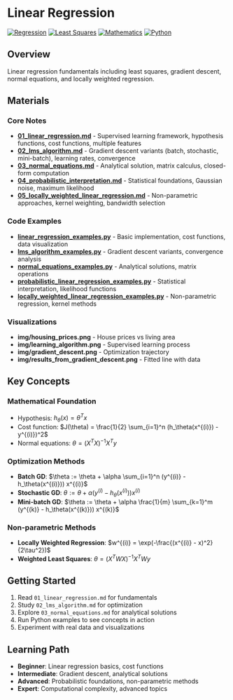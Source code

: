 # Linear Regression

[![Regression](https://img.shields.io/badge/Regression-Linear%20Regression-blue.svg)](https://en.wikipedia.org/wiki/Linear_regression)
[![Least Squares](https://img.shields.io/badge/Least%20Squares-Optimization-green.svg)](https://en.wikipedia.org/wiki/Least_squares)
[![Mathematics](https://img.shields.io/badge/Mathematics-Linear%20Algebra-purple.svg)](https://en.wikipedia.org/wiki/Linear_algebra)
[![Python](https://img.shields.io/badge/Python-Implementation-yellow.svg)](https://python.org)

## Overview

Linear regression fundamentals including least squares, gradient descent, normal equations, and locally weighted regression.

## Materials

### Core Notes
- **[01_linear_regression.md](01_linear_regression.md)** - Supervised learning framework, hypothesis functions, cost functions, multiple features
- **[02_lms_algorithm.md](02_lms_algorithm.md)** - Gradient descent variants (batch, stochastic, mini-batch), learning rates, convergence
- **[03_normal_equations.md](03_normal_equations.md)** - Analytical solution, matrix calculus, closed-form computation
- **[04_probabilistic_interpretation.md](04_probabilistic_interpretation.md)** - Statistical foundations, Gaussian noise, maximum likelihood
- **[05_locally_weighted_linear_regression.md](05_locally_weighted_linear_regression.md)** - Non-parametric approaches, kernel weighting, bandwidth selection

### Code Examples
- **[linear_regression_examples.py](linear_regression_examples.py)** - Basic implementation, cost functions, data visualization
- **[lms_algorithm_examples.py](lms_algorithm_examples.py)** - Gradient descent variants, convergence analysis
- **[normal_equations_examples.py](normal_equations_examples.py)** - Analytical solutions, matrix operations
- **[probabilistic_linear_regression_examples.py](probabilistic_linear_regression_examples.py)** - Statistical interpretation, likelihood functions
- **[locally_weighted_linear_regression_examples.py](locally_weighted_linear_regression_examples.py)** - Non-parametric regression, kernel methods

### Visualizations
- **img/housing_prices.png** - House prices vs living area
- **img/learning_algorithm.png** - Supervised learning process
- **img/gradient_descent.png** - Optimization trajectory
- **img/results_from_gradient_descent.png** - Fitted line with data

## Key Concepts

### Mathematical Foundation
- Hypothesis: $h_\theta(x) = \theta^T x$
- Cost function: $J(\theta) = \frac{1}{2} \sum_{i=1}^n (h_\theta(x^{(i)}) - y^{(i)})^2$
- Normal equations: $\theta = (X^T X)^{-1} X^T y$

### Optimization Methods
- **Batch GD**: $\theta := \theta + \alpha \sum_{i=1}^n (y^{(i)} - h_\theta(x^{(i)})) x^{(i)}$
- **Stochastic GD**: $\theta := \theta + \alpha (y^{(i)} - h_\theta(x^{(i)})) x^{(i)}$
- **Mini-batch GD**: $\theta := \theta + \alpha \frac{1}{m} \sum_{k=1}^m (y^{(k)} - h_\theta(x^{(k)})) x^{(k)}$

### Non-parametric Methods
- **Locally Weighted Regression**: $w^{(i)} = \exp(-\frac{(x^{(i)} - x)^2}{2\tau^2})$
- **Weighted Least Squares**: $\theta = (X^T W X)^{-1} X^T W y$

## Getting Started

1. Read `01_linear_regression.md` for fundamentals
2. Study `02_lms_algorithm.md` for optimization
3. Explore `03_normal_equations.md` for analytical solutions
4. Run Python examples to see concepts in action
5. Experiment with real data and visualizations

## Learning Path

- **Beginner**: Linear regression basics, cost functions
- **Intermediate**: Gradient descent, analytical solutions
- **Advanced**: Probabilistic foundations, non-parametric methods
- **Expert**: Computational complexity, advanced topics 